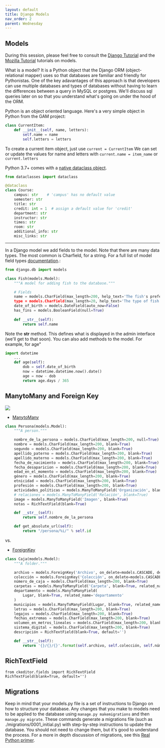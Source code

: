 ```yaml
---
layout: default
title: Django Models 
nav_order: 2
parent: Wednesday 
---
```

## Models 
During this session, please feel free to consult the [Django Tutorial](https://docs.djangoproject.com/en/2.2/intro/tutorial02/)
and the [Mozilla Tutorial](https://developer.mozilla.org/en-US/docs/Learn/Server-side/Django/Models) tutorials on models. 

What is a model?  It is a Python object that the Django ORM (object-relational mapper) uses so that databases are familiar and friendly for Pythonistas. One of the key adavantages of this approach is that developers can use multiple databases and types of databases without having to learn the differences between a query in MySQL or postgres.  We'll discuss sql queries later on so that you understand what's going on under the hood of the ORM.     

Python is an object oriented language. Here's a very simple object in Python from the GAM project:

```python 
class CurrentItem:
    def __init__(self, name, letters):
        self.name = name
        self.letters = letters
```

To create a current item object, just use `current = CurrentItem`
We can set or update the values for name and letters with `current.name = item_name` or `current.letters`

Python 3.7+ comes with a [native dataclass object](https://realpython.com/python-data-classes/).

```python
from dataclasses import dataclass

@dataclass
class Course:
    campus: str    # 'campus' has no default value
    semester: str
    title: str
    credit: int = 1  # assign a default value for 'credit'
    department: str
    instructor: str
    times: str
    room: str 
    additional_info: str
    misc_links: str
```

---
In a Django model we add fields to the model. Note that there are many data types.  The most common is Charfield, for a string.  For a full list of model field types [documentation](https://docs.djangoproject.com/en/2.2/ref/models/fields/#model-field-types).:

```python
from django.db import models

class Fish(models.Model):
    """A model for adding fish to the database."""

    # Fields
    name = models.CharField(max_length=200, help_text='The fish's prefered name')
    type = models.CharField(max_length=20, help_text='The type of fish')
    date_of_birth = models.DateField(auto_now=False)
    has_fins = models.BooleanField(null=True)
    
    def __str__(self):
        return self.name
```

Note the __str__ method.  This defines what is displayed in the admin interface (we'll get to that soon). 
You can also add methods to the model. For example, for age"

```python
import datetime 
    ... 
    def age(self):
        dob = self.date_of_birth
        now = datetime.datetime.now().date()
        age = now - dob
        return age.days / 365
```

## ManytoMany and Foreign Key

![](https://mdn.mozillademos.org/files/16479/local_library_model_uml.png)
- [ManytoMany](https://docs.djangoproject.com/en/2.1/ref/models/fields/#manytomanyfield)

```python
class Persona(models.Model):
    """A person."""

    nombre_de_la_persona = models.CharField(max_length=200, null=True)
    nombre = models.CharField(max_length=200, blank=True)
    segundo = models.CharField(max_length=200, blank=True)
    apellido_paterno = models.CharField(max_length=200, blank=True)
    apellido_materno = models.CharField(max_length=200, blank=True)
    fecha_de_nacimiento = models.CharField(max_length=200, blank=True)
    fecha_desaparicion = models.CharField(max_length=200, blank=True)
    edad_en_el_momento = models.CharField(max_length=200, blank=True)
    género = models.CharField(max_length=200, blank=True)
    etnicidad = models.CharField(max_length=200, blank=True)
    profesión = models.CharField(max_length=200, blank=True)
    actividades_políticas = models.ManyToManyField('Organización', blank=True)
    # relaciones = models.ManyToManyField('Relación', blank=True)
    image = models.ManyToManyField('Imagen', blank=True)
    notas = RichTextField(blank=True)

    def __str__(self):
        return self.nombre_de_la_persona

    def get_absolute_url(self):
        return "/persona/%i/" % self.id
```

vs.
- [ForeignKey](https://docs.djangoproject.com/en/2.1/ref/models/fields/#foreignkey)

```python
class Caja(models.Model):
    """A folder."""

    archivo = models.ForeignKey('Archivo', on_delete=models.CASCADE, default=1)
    colección = models.ForeignKey('Colección', on_delete=models.CASCADE, default=1)
    número_de_caja = models.CharField(max_length=200, blank=True)
    carpetas = models.ManyToManyField('Carpeta', blank=True, related_name='carpetas')
    departamento = models.ManyToManyField(
        Lugar, blank=True, related_name='departamento'
    )
    municipios = models.ManyToManyField(Lugar, blank=True, related_name='municipios')
    letras = models.CharField(max_length=200, blank=True)
    legajos = models.CharField(max_length=200, blank=True)
    fechas_extremas = models.CharField(max_length=200, blank=True)
    volumen_en_metros_lineales = models.CharField(max_length=200, blank=True)
    sistema_digital = models.CharField(max_length=200, blank=True)
    descripción = RichTextField(blank=True, default='')

    def __str__(self):
        return '{}/{}/{}'.format(self.archivo, self.colección, self.número_de_caja)
```


## RichTextField
```
from ckeditor.fields import RichTextField
RichTextField(blank=True, default='')
```

## Migrations 

Keep in mind that your models.py file is a set of instructions to Django on how to structure your database.  Any changes that you make to models need to be applied to the database using `manage.py makemigrations` and then `manage.py migrate`.  These commands generate a migrations file (such as ./migrations/0001_initial.py) with step-by-step instructions to update the database.  You should not need to change them, but it's good to understand the process.  For a more in depth discussion of migrations, see this [Real Python primer](https://realpython.com/django-migrations-a-primer/).  

